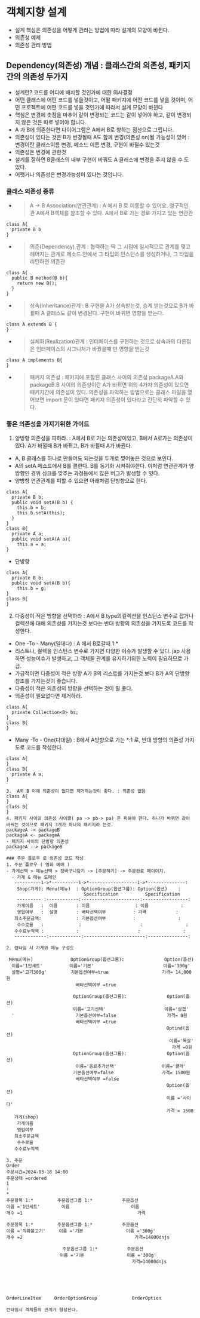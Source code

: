 # 객체지향 설계
- 설계 핵심은 의존성을 어떻게 관리는 방법에 따라 설계의 모양이 바뀐다.
- 의존성 예제
- 의존성 관리 방법

## Dependency(의존성) 개념 : 클래스간의 의존성, 패키지간의 의존성 두가지
- 설계란? 코드를 어디에 배치할 것인가에 대한 의사결정
- 어떤 클래스에 어떤 코드를 넣을것이고, 어떹 패키지에 어떤 코드를 넣을 것이며, 어떤 프로젝트에 어떤 코드를 넣을 것인가에 따라서 설계 모양이 바뀐다
- 핵심은 변경에 촛점을 마추어 같이 변경되는 코드는 같이 넣어야 하고, 같이 변경되지 않은 것은 따로 넣어야 합니다.
- A 가 B에 의존한다면 다이어그램은 A에서 B로 향하는 점선으로 그립니다.
- 의존성이 있다는 것은 B가 변경될때 A도 함께 변경(의존성 on)될  가능성이 있어 : 변경이란 클래스이름 변경, 메소드 이름 변경, 구현이 바뀔수 있는것
- 의존성은 변경에 관한것
- 설계를 잘하면 B클래스의 내부 구현이 바꿔도 A 클래스에 변경을 주지 않을 수 도 있다.
- 어쨋거나 의존성은 변경가능성이 있다는 것입니다.
### 클래스 의존성 종류
- >  A -> B Association(연관관계) : A 에서 B 로 이동할 수 있어요. 영구적인 관
  > A에서 B객체를 참조할 수 있다. A에서 B로 가는 경로 가지고 있는 연관관
```
class A{
  private B b
}
```
- > 의존(Dependency) 관계 : 협력하는 딱 그 시점에 일시적으로 관계를 맺고 헤어지는 관계로  메소드 안에서 그 타입의 인스턴스를 생성하거나, 그 타입을 리턴하면 의존관
```
class A{
  public B method(B b){
    return new B();
  }
}
```
- > 상속(Inheritance)관계 : B 구현을 A가 상속받는것, 승계 받는것으로 B가 바뀔때 A 클래스도 같이 변경된다. 구현이 바뀌면 영향을 받는다.
```
class A extends B {
}
```
- > 실체화(Realization)관계 : 인터페이스를 구현하는 것으로 상속과의 다른점은  인터페이스의 시그니처가 바꿨을때 만 영향을 받는것
```
class A implements B{
}
```
- > 패키지 의존성 : 패키지에 포함된 클래스 사이의 의존성
  > packageA.A와 packageB.B 사이의 의존성이란 A가 바뀌면 위의 4가지 의존성이 있으면 패키지간에 의존성이 있디.
  > 의존성을 파악하는 방법으로는  클래스 파일을 열어보면 import 문이 있다면 패키지 의존성이 있다라고 간단히 파악할 수 있다.
### 좋은 의존성을 가지기위한 가이드
1. 양방향 의존성을 피하라. : A에서 B로 가는 의존성이있고, B에서 A로가는 의존성이 있다. A가 바뀔때 B가 바뀌고, B가 바뀔때 A가 바뀐다.
  - A, B 클래스를 하나로 만들어도 되는것을 두개로 찢어놓은 것으로 보인다.
  - A의 setA 메소드에서 B를 콜한다. B를 동기화 시켜줘야한다. 이처럼 연관관계가 양방향인 경위 싱크를 맞추는 과정등에서 많은 버그가 발생할 수 잇다.
  - 양방향 연관관계를 피할 수 있으면 아래처럼 단방향으로 한다. 
```
class A{
  private B b;
  public void setA(B b) {
    this.b = b;
    this.b.setA(this);
  }
}
class B{
  private A a;
  public void setA(A a){
    this.a = a;
}
```
- 단방향
```
class A{
  private B b;
  public void setA(B b){
    this.b = g;
}
class B{
}
```
2. 다중성이 적은 방향을 선택하라 : A에서 B type의컬렉션을 인스턴스 변수로 잡거나 컬렉션에 대해 의존성를 가지는것 보다는 반대 방향의 의존성을 가지도록 코드를 작성한다.
  - One -To - Many(일대다) : A 에서 B로갈때 1:*
  - 리스트나, 컬렉을 인스턴스 변수로 가지면 다양한 이슈가 발생할 수 있다. jap 사용하면 성능이슈가 발생하고, 그 객체들 관계를 유지하기위한 노력이 필요하므로 가급.
  - 가급적이면 다중성이 적은 방향 A가 B의 리스트를 가지는것 보다 B가 A의 단방향 참조를 가지는것이 좋습니다.
  - 다중성이 적은 의존성의 방향을 선택하는 것이 훨 좋다.
  - 의존성이 필요없다면 제거하라.
```
class A{
  private Collection<B> bs;
}
class B{
}
```
  - Many -To - One(다대일) : B에서 A방향으로 가는 *:1 로, 반대 방향의 의존성 가지도로 코드를 작성한다.
```
class A{
}
class B{
  private A a;
}
```
```
3.  A외 B 이에 의존성이 없다면 제거하는것이 좋다. : 의존성 없음
class A{
}
class B{
}
4. 패키지 사이의 의존성 사이클( pa -> pb-> pa) 은 피해야 한다. 하나가 바뀌면 같이 바뀌는 것이므로 패키지 3개가 하나의 패키지라 는것.
packageA -> packageB
packageA <- packageA
- 패키지 사이의 단방향 의존성
packageA --> packageB
  
### 주문 플로우 로 의존성 코드 작성
1. 주문 플로우 ( 영화 예매 )
- 가게선택 > 메뉴선택 > 장바구니담기 -> [주문하기] -> 주문완료 페이이지.
  - 가게 & 메뉴 도메인
   ----------1->*----------1->*------------------1->*--------------:
    Shop(가게): Menu(메뉴)  : OptionGroup(옵션그룸): Option(옵션)    :
                             Specification          Specification
    --------- :------------:----------------------:-----------------:
    가게이름   :  이름       : 이름                 : 이름            :
    영업여부   :  설명       : 배타선택여부          : 가격           :
   최소주문금액:             : 기본옵션여부          :                :
    수수로율   :             :                      :                :
   수수료누적액 :            :                      :                :
   ------------:------------:-----------------------:---------------:

2. 런타임 시 가게와 메뉴 구성도

 Menu(메뉴)              OptionGroup(옵션그룸):               Option(옵션)   
  이름='1인세트'          이름='기본'                          이름='300g'
  설명='고기300g'         기본옵션여부=true                    가격= 14,000원
                          배타선택여부 =true

                         OptionGroup(옵션그룸):               Option(옵션)   
                         이름='고기선택'                      이름='삼겹'
  '                       기본옵션여부=false                   가격= 0원
                          배타선택여부 =true
                                                            Optind(옵션)
                                                             이름='목살'
                                                              가격 =0원
                         OptionGroup(옵션그룸):               Option(옵션)   
                          이름='음료추가선택'                 이름='콜라'
                         기본옵션여부=false                  가격= 1500원
                          배타선택여부 =false
                                                            Option(옵션)
                                                            이름 ='사이다'
                                                            가격 = 1500
   가게(shop)
    가게이름   
    영업여부   
   최소주문금액
    수수로율   
   수수료누적액                                                             

3. 주문
Order
주문시간=2024-03-18 14:00
주문상태 =ordered
1
:
*
주문항목 1:*         주문옵션그룹 1:*           주문옵션
이름 ='1인세트'        이름                       이름
개수 =1                                           가격

주문항목 1:*         주문옵션그룹 1:*           주문옵션
이름 ='직화불고기'     이름 ='기본                이름 ='300g'
개수 =2                                          가격=14000dnjs

                     주문옵션그룹 1:*           주문옵션
                    이름 ='기본                이름 ='300g'
                                               가격=14000dnjs






OrderLineItem     OrderOptionGroup             OrderOption

런타임시 겍체들의 관계가 형성된다.

  

















